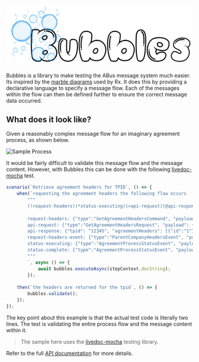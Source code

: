 ![Bubbles](docs/images/bubbles-logo.png)

Bubbles is a library to make testing the ABus message system much easier. Its inspired by the [marble diagrams](http://reactivex.io/rxjs/manual/overview.html#marble-diagrams) used by Rx. It does this by providing a declarative language to specify a message flow. Each of the messages within the flow can then be defined further to ensure the correct message data occurred.

## What does it look like?
Given a reasonably complex message flow for an imaginary agreement process, as shown below.

![Sample Process](https://github.com/dotnetprofessional/ABusJS/raw/dnp/abus-2/packages/abus-bubbles/docs/images/sequence-diagram.PNG)

It would be fairly difficult to validate this message flow and the message content. However, with Bubbles this can be done with the following [livedoc-mocha](https://github.com/dotnetprofessional/LiveDoc/tree/master/packages/livedoc-mocha#readme) test.

```ts
scenario(`Retrieve agreement headers for TPID`, () => {
    when(`requesting the agreement headers the following flow occurs
        """
        (!request-headers)(*status-executing)(>api-request)(@api-response)(*request-headers-event)(*status-complete)
    
        request-headers: {"type":"GetAgreementHeadersCommand", "payload": {"tpid": "12345"}}
        api-request: {"type":"GetAgreementHeadersRequest", "payload": {"tpid": "12345"}}
        api-response: {"tpid": "12345", "agreementHeaders": [{"id":"1"},{"id":"2"}]}
        request-headers-event: {"type":"ParentCompanyHeadersEvent", "payload": {"tpid": "12345", "agreementHeaders": [{"id":"1"},{"id":"2"}]}}
        status-executing: {"type":"AgreementProcessStatusEvent", "payload": {"operation": "GetAgreementHeadersCommand", "status": "EXECUTING"}}
        status-complete: {"type":"AgreementProcessStatusEvent", "payload": {"operation": "GetAgreementHeadersCommand", "status": "COMPLETE"}}
        """
        `, async () => {
            await bubbles.executeAsync(stepContext.docString);
        });

    then(`the headers are returned for the tpid`, () => {
        bubbles.validate();
    });
});
````

The key point about this example is that the actual test code is literally two lines. The test is validating the entire process flow and the message content within it.

> The sample here uses the [livedoc-mocha](https://github.com/dotnetprofessional/LiveDoc/tree/master/packages/livedoc-mocha#readme) testing library.

Refer to the full [API documentation](docs/Bubbles.md) for more details.